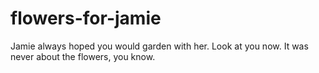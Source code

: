 # flowers-for-jamie
Jamie always hoped you would garden with her. Look at you now. It was never about the flowers, you know.
